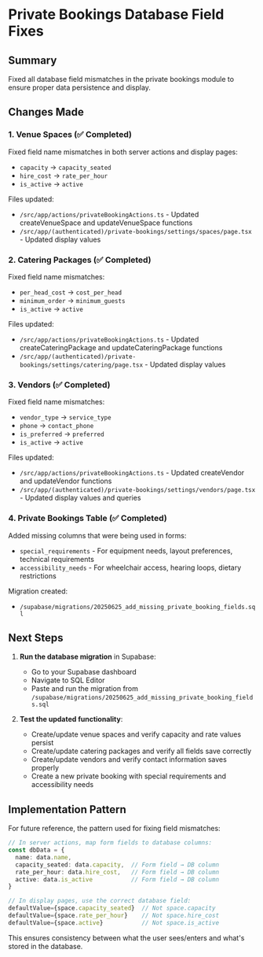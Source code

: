 # Private Bookings Database Field Fixes

## Summary
Fixed all database field mismatches in the private bookings module to ensure proper data persistence and display.

## Changes Made

### 1. Venue Spaces (✅ Completed)
Fixed field name mismatches in both server actions and display pages:
- `capacity` → `capacity_seated`
- `hire_cost` → `rate_per_hour`
- `is_active` → `active`

Files updated:
- `/src/app/actions/privateBookingActions.ts` - Updated createVenueSpace and updateVenueSpace functions
- `/src/app/(authenticated)/private-bookings/settings/spaces/page.tsx` - Updated display values

### 2. Catering Packages (✅ Completed)
Fixed field name mismatches:
- `per_head_cost` → `cost_per_head`
- `minimum_order` → `minimum_guests`
- `is_active` → `active`

Files updated:
- `/src/app/actions/privateBookingActions.ts` - Updated createCateringPackage and updateCateringPackage functions
- `/src/app/(authenticated)/private-bookings/settings/catering/page.tsx` - Updated display values

### 3. Vendors (✅ Completed)
Fixed field name mismatches:
- `vendor_type` → `service_type`
- `phone` → `contact_phone`
- `is_preferred` → `preferred`
- `is_active` → `active`

Files updated:
- `/src/app/actions/privateBookingActions.ts` - Updated createVendor and updateVendor functions
- `/src/app/(authenticated)/private-bookings/settings/vendors/page.tsx` - Updated display values and queries

### 4. Private Bookings Table (✅ Completed)
Added missing columns that were being used in forms:
- `special_requirements` - For equipment needs, layout preferences, technical requirements
- `accessibility_needs` - For wheelchair access, hearing loops, dietary restrictions

Migration created:
- `/supabase/migrations/20250625_add_missing_private_booking_fields.sql`

## Next Steps

1. **Run the database migration** in Supabase:
   - Go to your Supabase dashboard
   - Navigate to SQL Editor
   - Paste and run the migration from `/supabase/migrations/20250625_add_missing_private_booking_fields.sql`

2. **Test the updated functionality**:
   - Create/update venue spaces and verify capacity and rate values persist
   - Create/update catering packages and verify all fields save correctly
   - Create/update vendors and verify contact information saves properly
   - Create a new private booking with special requirements and accessibility needs

## Implementation Pattern

For future reference, the pattern used for fixing field mismatches:

```typescript
// In server actions, map form fields to database columns:
const dbData = {
  name: data.name,
  capacity_seated: data.capacity,  // Form field → DB column
  rate_per_hour: data.hire_cost,   // Form field → DB column
  active: data.is_active           // Form field → DB column
}

// In display pages, use the correct database field:
defaultValue={space.capacity_seated}  // Not space.capacity
defaultValue={space.rate_per_hour}    // Not space.hire_cost
defaultValue={space.active}           // Not space.is_active
```

This ensures consistency between what the user sees/enters and what's stored in the database.